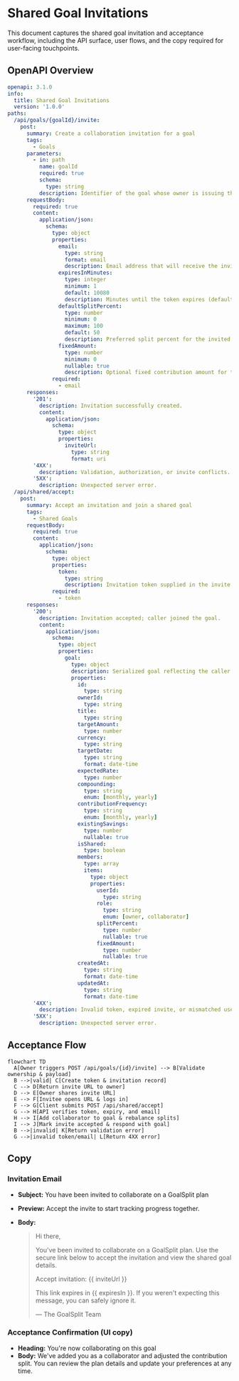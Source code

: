 # Shared Goal Invitations

This document captures the shared goal invitation and acceptance workflow, including the API surface, user flows, and the copy required for user-facing touchpoints.

## OpenAPI Overview

```yaml
openapi: 3.1.0
info:
  title: Shared Goal Invitations
  version: '1.0.0'
paths:
  /api/goals/{goalId}/invite:
    post:
      summary: Create a collaboration invitation for a goal
      tags:
        - Goals
      parameters:
        - in: path
          name: goalId
          required: true
          schema:
            type: string
          description: Identifier of the goal whose owner is issuing the invite.
      requestBody:
        required: true
        content:
          application/json:
            schema:
              type: object
              properties:
                email:
                  type: string
                  format: email
                  description: Email address that will receive the invitation.
                expiresInMinutes:
                  type: integer
                  minimum: 1
                  default: 10080
                  description: Minutes until the token expires (defaults to 7 days).
                defaultSplitPercent:
                  type: number
                  minimum: 0
                  maximum: 100
                  default: 50
                  description: Preferred split percent for the invited collaborator when percentage-based contributions are used.
                fixedAmount:
                  type: number
                  minimum: 0
                  nullable: true
                  description: Optional fixed contribution amount for the collaborator.
              required:
                - email
      responses:
        '201':
          description: Invitation successfully created.
          content:
            application/json:
              schema:
                type: object
                properties:
                  inviteUrl:
                    type: string
                    format: uri
        '4XX':
          description: Validation, authorization, or invite conflicts.
        '5XX':
          description: Unexpected server error.
  /api/shared/accept:
    post:
      summary: Accept an invitation and join a shared goal
      tags:
        - Shared Goals
      requestBody:
        required: true
        content:
          application/json:
            schema:
              type: object
              properties:
                token:
                  type: string
                  description: Invitation token supplied in the invite URL.
              required:
                - token
      responses:
        '200':
          description: Invitation accepted; caller joined the goal.
          content:
            application/json:
              schema:
                type: object
                properties:
                  goal:
                    type: object
                    description: Serialized goal reflecting the caller's access and updated splits.
                    properties:
                      id:
                        type: string
                      ownerId:
                        type: string
                      title:
                        type: string
                      targetAmount:
                        type: number
                      currency:
                        type: string
                      targetDate:
                        type: string
                        format: date-time
                      expectedRate:
                        type: number
                      compounding:
                        type: string
                        enum: [monthly, yearly]
                      contributionFrequency:
                        type: string
                        enum: [monthly, yearly]
                      existingSavings:
                        type: number
                        nullable: true
                      isShared:
                        type: boolean
                      members:
                        type: array
                        items:
                          type: object
                          properties:
                            userId:
                              type: string
                            role:
                              type: string
                              enum: [owner, collaborator]
                            splitPercent:
                              type: number
                              nullable: true
                            fixedAmount:
                              type: number
                              nullable: true
                      createdAt:
                        type: string
                        format: date-time
                      updatedAt:
                        type: string
                        format: date-time
        '4XX':
          description: Invalid token, expired invite, or mismatched user.
        '5XX':
          description: Unexpected server error.
```

## Acceptance Flow

```mermaid
flowchart TD
  A[Owner triggers POST /api/goals/{id}/invite] --> B[Validate ownership & payload]
  B -->|valid| C[Create token & invitation record]
  C --> D[Return invite URL to owner]
  D --> E[Owner shares invite URL]
  E --> F[Invitee opens URL & logs in]
  F --> G[Client submits POST /api/shared/accept]
  G --> H[API verifies token, expiry, and email]
  H --> I[Add collaborator to goal & rebalance splits]
  I --> J[Mark invite accepted & respond with goal]
  B -->|invalid| K[Return validation error]
  G -->|invalid token/email| L[Return 4XX error]
```

## Copy

### Invitation Email

- **Subject:** You have been invited to collaborate on a GoalSplit plan
- **Preview:** Accept the invite to start tracking progress together.
- **Body:**

  > Hi there,
  >
  > You've been invited to collaborate on a GoalSplit plan. Use the secure link below to accept the invitation and view the shared goal details.
  >
  > Accept invitation: {{ inviteUrl }}
  >
  > This link expires in {{ expiresIn }}. If you weren't expecting this message, you can safely ignore it.
  >
  > — The GoalSplit Team

### Acceptance Confirmation (UI copy)

- **Heading:** You're now collaborating on this goal
- **Body:** We've added you as a collaborator and adjusted the contribution split. You can review the plan details and update your preferences at any time.

